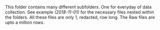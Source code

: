This folder contains many different subfolders. One for everyday of data collection. See example *(2018-11-01)* for the necessary files nested within the folders. All these files are only 1, redacted, row long. The Raw files are upto a million rows.
